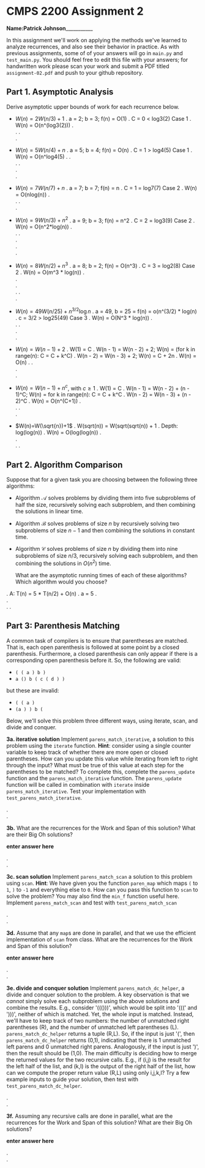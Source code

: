 # CMPS 2200 Assignment 2

**Name:**________Patrick Johnson___________________

In this assignment we'll work on applying the methods we've learned to analyze recurrences, and also see their behavior
in practice. As with previous
assignments, some of of your answers will go in `main.py` and `test_main.py`. You
should feel free to edit this file with your answers; for handwritten
work please scan your work and submit a PDF titled `assignment-02.pdf`
and push to your github repository.


## Part 1. Asymptotic Analysis

Derive asymptotic upper bounds of work for each recurrence below.

* $W(n)=2W(n/3)+1$
.  a = 2; b = 3; f(n) = O(1)
.  C = 0 < log3(2) Case 1
.  W(n) = O(n^(log3(2)))
.  
. 
.  
. 
 
* $W(n)=5W(n/4)+n$
.  a = 5; b = 4; f(n) = O(n)
.  C = 1 > log4(5) Case 1
.  W(n) = O(n^log4(5)
. 
.  
. 
.  
.  
. 

* $W(n)=7W(n/7)+n$
.  a = 7; b = 7; f(n) = n
.  C = 1 = log7(7) Case 2
.  W(n) = O(nlog(n))
.  
. 
.  
.

* $W(n)=9W(n/3)+n^2$
.  a = 9; b = 3; f(n) = n^2
.  C = 2 = log3(9) Case 2
.  W(n) = O(n^2*log(n))
.  
. 
.  
.  
.  
.

* $W(n)=8W(n/2)+n^3$
.  a = 8; b = 2; f(n) = O(n^3)
.  C = 3 = log2(8) Case 2 
.  W(n) = O(m^3 * log(n))
.  
.  
.  
. 
.  
. 


* $W(n)=49W(n/25)+n^{3/2}\log n$
.  a = 49, b = 25 = f(n) = o(n^(3/2) * log(n)
.  c = 3/2 > log25(49) Case 3
.  W(n) = O(N^3 * log(n)) 
.  
. 
.  
.  
.  

* $W(n)=W(n-1)+2$
.  W(1) = C 
.  W(n - 1) = W(n - 2) + 2;  W(n) = (for k in range(n): C = C + k^C)
.  W(n - 2) = W(n - 3) + 2; W(n) = C + 2n 
.  W(n) = O(n)
. 
.  
.  
.  

* $W(n)= W(n-1)+n^c$, with $c\geq 1$
.  W(1) = C
.  W(n - 1) = W(n - 2) + (n - 1)^C; W(n) = for k in range(n): C = C + k^C
.  W(n - 2) = W(n - 3) + (n - 2)^C 
.  W(n) = O(n^(C+1))
.  
. 
.  
. 

* $W(n)=W(\sqrt{n})+1$
.  W(sqrt(n)) = W(sqrt(sqrt(n)) + 1
.  Depth: log(log(n))
.  W(n) = O(log(log(n))
.  
.  
. 
. 


## Part 2. Algorithm Comparison

Suppose that for a given task you are choosing between the following three algorithms:

  * Algorithm $\mathcal{A}$ solves problems by dividing them into
      five subproblems of half the size, recursively solving each
      subproblem, and then combining the solutions in linear time.
    
  * Algorithm $\mathcal{B}$ solves problems of size $n$ by
      recursively solving two subproblems of size $n-1$ and then
      combining the solutions in constant time.
    
  * Algorithm $\mathcal{C}$ solves problems of size $n$ by dividing
      them into nine subproblems of size $n/3$, recursively solving
      each subproblem, and then combining the solutions in $O(n^2)$
      time.

    What are the asymptotic running times of each of these algorithms?
    Which algorithm would you choose?


.  A: T(n) = 5 * T(n/2) + O(n)
.     a = 5
.     
.  
. 
. 



## Part 3: Parenthesis Matching

A common task of compilers is to ensure that parentheses are matched. That is, each open parenthesis is followed at some point by a closed parenthesis. Furthermore, a closed parenthesis can only appear if there is a corresponding open parenthesis before it. So, the following are valid:

- `( ( a ) b )`
- `a () b ( c ( d ) )`

but these are invalid:

- `( ( a )`
- `(a ) ) b (`

Below, we'll solve this problem three different ways, using iterate, scan, and divide and conquer.

**3a. iterative solution** Implement `parens_match_iterative`, a solution to this problem using the `iterate` function. **Hint**: consider using a single counter variable to keep track of whether there are more open or closed parentheses. How can you update this value while iterating from left to right through the input? What must be true of this value at each step for the parentheses to be matched? To complete this, complete the `parens_update` function and the `parens_match_iterative` function. The `parens_update` function will be called in combination with `iterate` inside `parens_match_iterative`. Test your implementation with `test_parens_match_iterative`.


.  
. 



**3b.** What are the recurrences for the Work and Span of this solution? What are their Big Oh solutions?

**enter answer here**

.  
. 



**3c. scan solution** Implement `parens_match_scan` a solution to this problem using `scan`. **Hint**: We have given you the function `paren_map` which maps `(` to `1`, `)` to `-1` and everything else to `0`. How can you pass this function to `scan` to solve the problem? You may also find the `min_f` function useful here. Implement `parens_match_scan` and test with `test_parens_match_scan`

.  
. 



**3d.** Assume that any `map`s are done in parallel, and that we use the efficient implementation of `scan` from class. What are the recurrences for the Work and Span of this solution? 

**enter answer here**

.  
.  




**3e. divide and conquer solution** Implement `parens_match_dc_helper`, a divide and conquer solution to the problem. A key observation is that we *cannot* simply solve each subproblem using the above solutions and combine the results. E.g., consider '((()))', which would be split into '(((' and ')))', neither of which is matched. Yet, the whole input is matched. Instead, we'll have to keep track of two numbers: the number of unmatched right parentheses (R), and the number of unmatched left parentheses (L). `parens_match_dc_helper` returns a tuple (R,L). So, if the input is just '(', then `parens_match_dc_helper` returns (0,1), indicating that there is 1 unmatched left parens and 0 unmatched right parens. Analogously, if the input is just ')', then the result should be (1,0). The main difficulty is deciding how to merge the returned values for the two recursive calls. E.g., if (i,j) is the result for the left half of the list, and (k,l) is the output of the right half of the list, how can we compute the proper return value (R,L) using only i,j,k,l? Try a few example inputs to guide your solution, then test with `test_parens_match_dc_helper`.



.  
. 





**3f.** Assuming any recursive calls are done in parallel, what are the recurrences for the Work and Span of this solution? What are their Big Oh solutions?

**enter answer here**

.  
. 


 
 


